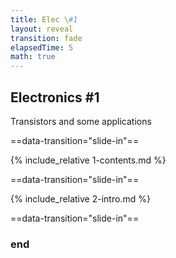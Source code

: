 ```yaml
---
title: Elec \#1
layout: reveal
transition: fade
elapsedTime: 5
math: true
---
```


## Electronics #1

Transistors and some applications

==data-transition="slide-in"==

{% include_relative 1-contents.md %}

==data-transition="slide-in"==

{% include_relative 2-intro.md %}

==data-transition="slide-in"==

### end
